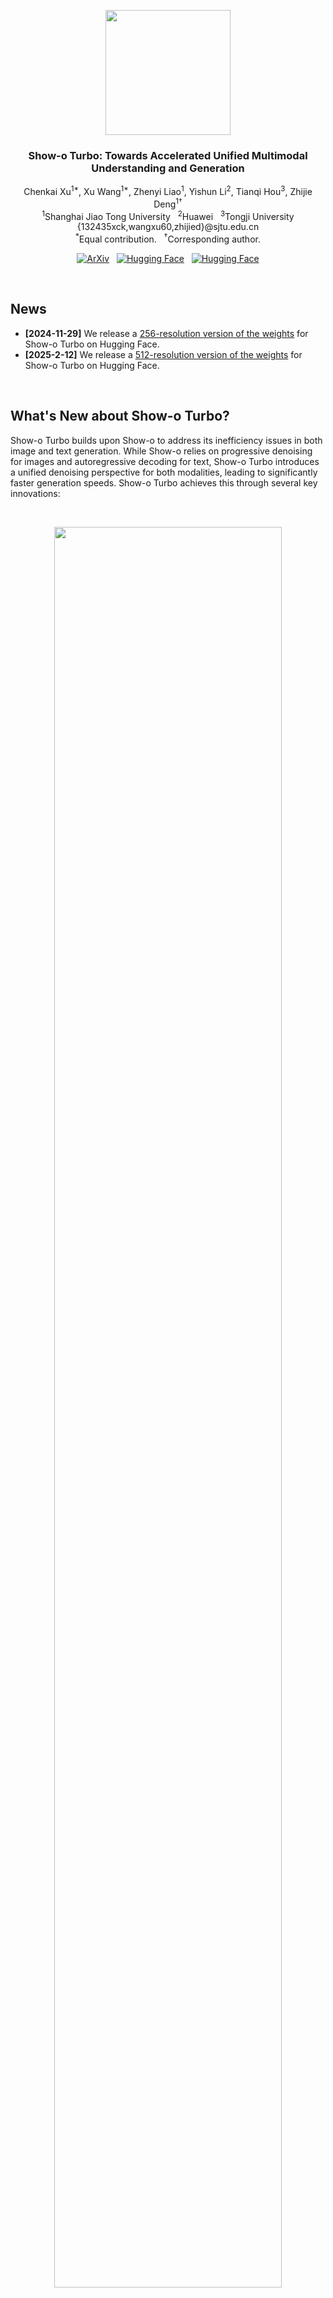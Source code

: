 <div align="center">

<img src="docs/title.png" width="200"> <!-- Slightly larger logo -->

### Show-o Turbo: Towards Accelerated Unified Multimodal Understanding and Generation

<!-- Authors and affiliations with improved formatting -->
Chenkai Xu<sup>1*</sup>, Xu Wang<sup>1*</sup>, Zhenyi Liao<sup>1</sup>, Yishun Li<sup>2</sup>, Tianqi Hou<sup>3</sup>, Zhijie Deng<sup>1†</sup><br>
<sup>1</sup>Shanghai Jiao Tong University &nbsp; <sup>2</sup>Huawei &nbsp; <sup>3</sup>Tongji University
<br>
{132435xck,wangxu60,zhijied}@sjtu.edu.cn <!-- Compact email display -->
<br>
<sup>*</sup>Equal contribution. &nbsp; <sup>†</sup>Corresponding author.
<br>

<!-- Badges with more spacing and consistent style -->
[![ArXiv](https://img.shields.io/badge/ArXiv-2502.05415-B31B1B.svg?style=flat-square)](https://arxiv.org/abs/2502.05415) &nbsp;
[![Hugging Face](https://img.shields.io/badge/%F0%9F%A4%97%20Hugging%20Face-Show--o--Turbo--256-FFD700.svg?style=flat-square&logo=hugging-face)](https://huggingface.co/SJTU-Deng-Lab/Show-o-Turbo-256) &nbsp;
[![Hugging Face](https://img.shields.io/badge/%F0%9F%A4%97%20Hugging%20Face-Show--o--Turbo--512-FFD700.svg?style=flat-square&logo=hugging-face)](https://huggingface.co/SJTU-Deng-Lab/Show-o-Turbo-512)

</div>

<br>

## News

<!-- Use a bulleted list with bold dates for better readability -->

*   **[2024-11-29]** We release a [256-resolution version of the weights](https://huggingface.co/SJTU-Deng-Lab/Show-o-Turbo-256) for Show-o Turbo on Hugging Face.
*   **[2025-2-12]** We release a [512-resolution version of the weights](https://huggingface.co/SJTU-Deng-Lab/Show-o-Turbo-512) for Show-o Turbo on Hugging Face.

<br>

## What's New about Show-o Turbo?

Show-o Turbo builds upon Show-o to address its inefficiency issues in both image and text generation. While Show-o relies on progressive denoising for images and autoregressive decoding for text, Show-o Turbo introduces a unified denoising perspective for both modalities, leading to significantly faster generation speeds.  Show-o Turbo achieves this through several key innovations:

<br>

<p align="center">
<img src="docs/trajectory.png" width="85%">  <!-- Slightly smaller image, adjust width as needed -->
</p>

<br>

<!-- Use a bulleted list with more descriptive points -->

*   **Unified Denoising:** Show-o Turbo leverages parallel text decoding techniques (Jacobi decoding) to reframe text generation as a denoising process, mirroring image generation. This creates a unified perspective where both modalities are treated as denoising trajectories.
*   **Consistency Distillation:** Inspired by acceleration techniques in diffusion models, Show-o Turbo employs consistency distillation to significantly shorten these multimodal denoising trajectories. This results in much faster content generation.
*   **Trajectory Segmentation and Curriculum Learning:** To improve training convergence, Show-o Turbo adopts a staged training approach.  This involves progressively decreasing trajectory segments and incorporating curriculum learning.
*   **Top-k Sampling:** To enhance the quality of generated samples, particularly when using fewer sampling steps, Show-o Turbo incorporates top-k sampling during the inference phase.

<br>

## Results

Show-o Turbo demonstrates substantial speed improvements in both text-to-image and image-to-text generation, all while maintaining performance levels comparable to Show-o.  **Importantly, we are releasing models for both 256 and 512 resolutions.**

<!-- Use headings for different result sections -->

### 512-Resolution Model

*   **Text-to-Image Generation:**  The 512-resolution Show-o Turbo surpasses Show-o's 8-step sampling performance with just 4 steps, and outperforms Show-o's 4-step sampling with only 2 steps.

    <p align="center">
    <img src="docs/t2i_result_512.png" width="80%"> <!-- Adjust width as needed -->
    </p>

*   **Multimodal Understanding:**  The 512-resolution model achieves approximately 1.5x faster inference with minimal performance degradation.

    <p align="center">
    <img src="docs/mmu_result_512.png" width="80%">
    </p>

### 256-Resolution Model

*   **Text-to-Image Generation:** The 256-resolution Show-o Turbo achieves performance close to Show-o's 8-step sampling at 4 steps, and surpasses Show-o's 4-step sampling at 2-step sampling.

    <p align="center">
    <img src="docs/t2i_result.png" width="80%">
    </p>

*   **Multimodal Understanding:** The 256-resolution model is about 1.5 times faster without much performance loss.

    <p align="center">
    <img src="docs/mmu_result.png" width="80%">
    </p>

<br>

## Getting Started

First, create and activate the Conda environment:

```bash
conda create -n Show-o-Turbo python=3.8
conda activate Show-o-Turbo  # Activate the environment
cd Show-o-Turbo
pip3 install -r requirements.txt
```

### Inference

<!-- Use subheadings and code blocks for clarity -->

#### Multimodal Understanding

```bash
# For 512-resolution model
sh inference_mmu_512.sh

# For 256-resolution model
sh inference_mmu_256.sh
```

<p align="center">
<img src="docs/mmu.png" width="75%"> <!-- Adjust image size as needed -->
</p>

#### Text-to-Image Generation

```bash
# For 512-resolution model
sh inference_t2i_512.sh

# For 256-resolution model
sh inference_t2i_256.sh
```

<p align="center">
<img src="docs/t2i_512.png" width="75%">  <!-- Example output for 512-res -->
</p>

<p align="center">
<img src="docs/t2i.png" width="75%">  <!-- Example output for 256-res -->
</p>

<br>

## Training pipeline

```bash
sh train_script/train512.sh
```

<br>


## TODO

<!-- Use a checklist for better visual representation -->

*   [x] Release inference and training code.
*   [x] Release model weights.
*   [x] Conduct further experiments with larger models and datasets.

<br>

## Contributing

We warmly welcome contributions to Show-o Turbo!  If you have suggestions for new features or improvements, please open an issue or submit a pull request. Your contributions are highly appreciated!

<br>

## Citation

```bibtex
@misc{xu2025showoturboacceleratedunified,
      title={Show-o Turbo: Towards Accelerated Unified Multimodal Understanding and Generation}, 
      author={Chenkai Xu and Xu Wang and Zhenyi Liao and Yishun Li and Tianqi Hou and Zhijie Deng},
      year={2025},
      eprint={2502.05415},
      archivePrefix={arXiv},
      primaryClass={cs.CV},
      url={https://arxiv.org/abs/2502.05415}, 
}
```

<br>

## Acknowledgments

We extend our sincere gratitude to the authors of Show-o and the developers of the essential libraries and frameworks that underpin Show-o Turbo.  This includes, but is not limited to: open-muse, Phi-1.5, maskgit, taming-transformers, transformers, accelerate, and diffusers.  We deeply appreciate the invaluable contributions of all the authors.

